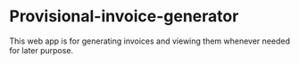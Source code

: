 # Provisional-invoice-generator
This web app is for generating invoices and viewing them whenever needed for later purpose.
